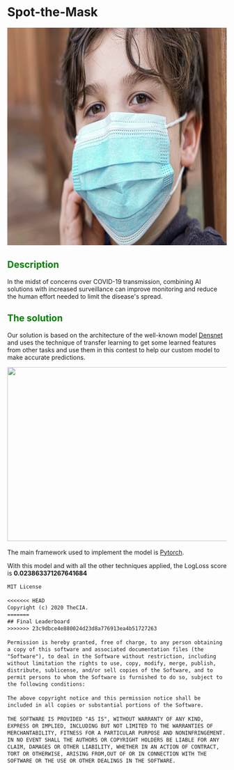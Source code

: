 # Spot-the-Mask

<div align="center">
    <img src = "https://github.com/Berry-of-Tech/Spot-the-Mask/blob/main/spot%20the%20mask%20(2).jpg" 
     height = "500"
     width = "1000">
</div>

## <span style='color:green'> Description </span>


In the midst of concerns over COVID-19 transmission, combining AI solutions with increased surveillance can improve monitoring and reduce the human effort needed to limit the disease's spread.
 

##  <span style='color:green'> The solution </span> 
Our solution is based on the architecture of the well-known model <a href="https://pytorch.org/hub/pytorch_vision_densenet/">Densnet</a> and uses the technique of transfer learning to get some learned features from other tasks and use them in this contest to help our custom model to make accurate predictions.

<div align="center">
    <img src = "https://pytorch.org/assets/images/densenet1.png" 
        height = "400"
        width = "800">
</div>

The main framework used to implement the model is <a href="https://pytorch.org/get-started/locally/">Pytorch</a>.

With this model and with all the other techniques applied, the LogLoss score is **0.023863371267641684**



```
MIT License

<<<<<<< HEAD
Copyright (c) 2020 TheCIA.
=======
## Final Leaderboard
>>>>>>> 23c9dbce4e880024d23d8a776913ea4b51727263

Permission is hereby granted, free of charge, to any person obtaining a copy of this software and associated documentation files (the "Software"), to deal in the Software without restriction, including without limitation the rights to use, copy, modify, merge, publish, distribute, sublicense, and/or sell copies of the Software, and to permit persons to whom the Software is furnished to do so, subject to the following conditions:

The above copyright notice and this permission notice shall be included in all copies or substantial portions of the Software.

THE SOFTWARE IS PROVIDED "AS IS", WITHOUT WARRANTY OF ANY KIND, EXPRESS OR IMPLIED, INCLUDING BUT NOT LIMITED TO THE WARRANTIES OF MERCHANTABILITY, FITNESS FOR A PARTICULAR PURPOSE AND NONINFRINGEMENT. IN NO EVENT SHALL THE AUTHORS OR COPYRIGHT HOLDERS BE LIABLE FOR ANY CLAIM, DAMAGES OR OTHER LIABILITY, WHETHER IN AN ACTION OF CONTRACT, TORT OR OTHERWISE, ARISING FROM,OUT OF OR IN CONNECTION WITH THE SOFTWARE OR THE USE OR OTHER DEALINGS IN THE SOFTWARE.
```
